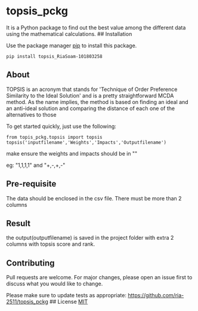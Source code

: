 topsis\_pckg
============

It is a Python package to find out the best value among the different
data using the mathematical calculations. \#\# Installation

Use the package manager [pip](https://pip.pypa.io/en/stable/) to install
this package.

``` {.bash}
pip install topsis_RiaSoam-101803258
```

About
-----

TOPSIS is an acronym that stands for 'Technique of Order Preference
Similarity to the Ideal Solution' and is a pretty straightforward MCDA
method. As the name implies, the method is based on finding an ideal and
an anti-ideal solution and comparing the distance of each one of the
alternatives to those

To get started quickly, just use the following:

``` {.bash}
from topis_pckg.topsis import topsis
topsis('inputfilename','Weights','Impacts','Outputfilename')
```

make ensure the weights and impacts should be in ""

eg: "1,1,1,1" and "+,-,+,-"

Pre-requisite
-------------

The data should be enclosed in the csv file. There must be more than 2
columns

Result
------

the output(outputfilename) is saved in the project folder with extra 2
columns with topsis score and rank.

Contributing
------------

Pull requests are welcome. For major changes, please open an issue first
to discuss what you would like to change.

Please make sure to update tests as appropriate:
https://github.com/ria-2511/topsis_pckg \#\# 
License
[MIT](https://choosealicense.com/licenses/mit/)
